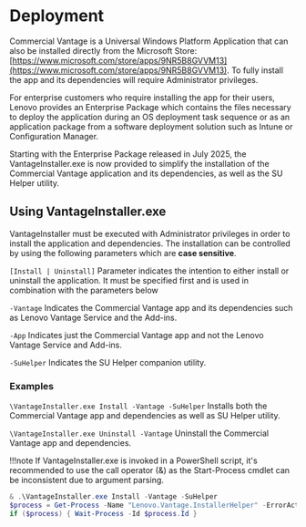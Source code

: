 # Deployment

Commercial Vantage is a Universal Windows Platform Application that can also be installed directly from the Microsoft Store: [https://www.microsoft.com/store/apps/9NR5B8GVVM13](https://www.microsoft.com/store/apps/9NR5B8GVVM13). To fully install the app and its dependencies will require Administrator privileges.

For enterprise customers who require installing the app for their users, Lenovo provides an Enterprise Package which contains the files necessary to deploy the application during an OS deployment task sequence or as an application package from a software deployment solution such as Intune or Configuration Manager.

Starting with the Enterprise Package released in July 2025, the VantageInstaller.exe is now provided to simplify the installation of the Commercial Vantage application and its dependencies, as well as the SU Helper utility.

## Using VantageInstaller.exe

VantageInstaller must be executed with Administrator privileges in order to install the application and dependencies. The installation can be controlled by using the following parameters which are **case sensitive**.

```[Install | Uninstall]```
Parameter indicates the intention to either install or uninstall the application. It must be specified first and is used in combination with the parameters below

``` -Vantage ```
Indicates the Commercial Vantage app and its dependencies such as Lenovo Vantage Service and the Add-ins.

``` -App ```
Indicates just the Commercial Vantage app and not the Lenovo Vantage Service and Add-ins.

``` -SuHelper ```
Indicates the SU Helper companion utility.

### Examples

``` \VantageInstaller.exe Install -Vantage -SuHelper ```
Installs both the Commercial Vantage app and dependencies as well as SU Helper utility.

``` \VantageInstaller.exe Uninstall -Vantage ```
Uninstall the Commercial Vantage app and dependencies.

!!!note
    If VantageInstaller.exe is invoked in a PowerShell script, it's recommended to use the call operator (&) as the Start-Process cmdlet can be inconsistent due to argument parsing.

```powershell
& .\VantageInstaller.exe Install -Vantage -SuHelper
$process = Get-Process -Name "Lenovo.Vantage.InstallerHelper" -ErrorAction SilentlyContinue
if ($process) { Wait-Process -Id $process.Id }
```
